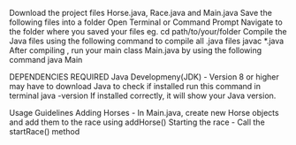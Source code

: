Download the project files Horse.java, Race.java and Main.java
Save the following files into a folder
Open Terminal or Command Prompt
Navigate to the folder where you saved your files
eg. cd path/to/your/folder
Compile the Java files using the following command to compile all .java files
javac *.java
After compiling , run your main class Main.java by using the following command
java Main

DEPENDENCIES REQUIRED
Java Developmeny(JDK) - Version 8 or higher
may have to download Java
to check if installed run this command in terminal
java -version
If installed correctly, it will show your Java version.

Usage Guidelines
Adding Horses - In Main.java, create new Horse objects and add them to the race using addHorse()
Starting the race - Call the startRace() method 
